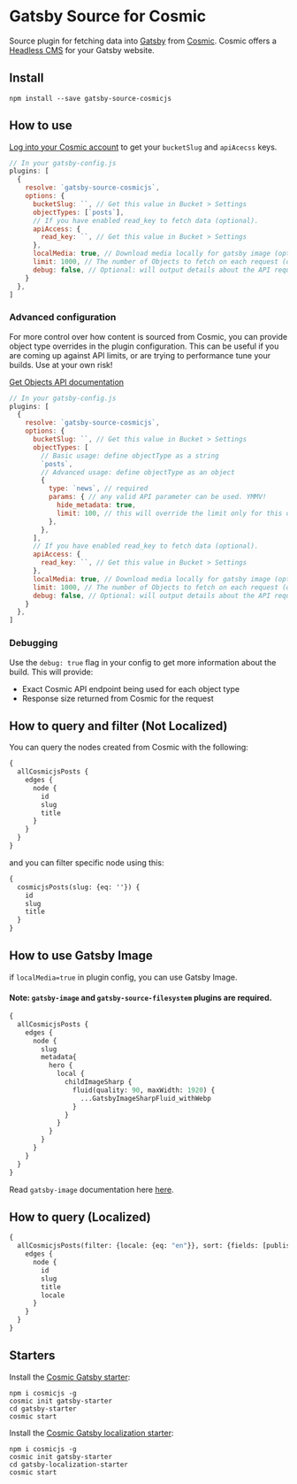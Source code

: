 # Gatsby Source for Cosmic

Source plugin for fetching data into [Gatsby](https://www.gatsbyjs.org) from [Cosmic](https://cosmicjs.com). Cosmic offers a [Headless CMS](https://cosmicjs.com/headless-cms) for your Gatsby website.

## Install

```
npm install --save gatsby-source-cosmicjs
```

## How to use

[Log into your Cosmic account](https://app.cosmicjs.com/login) to get your `bucketSlug` and `apiAcecss` keys.

```javascript
// In your gatsby-config.js
plugins: [
  {
    resolve: `gatsby-source-cosmicjs`,
    options: {
      bucketSlug: ``, // Get this value in Bucket > Settings
      objectTypes: [`posts`],
      // If you have enabled read_key to fetch data (optional).
      apiAccess: {
        read_key: ``, // Get this value in Bucket > Settings
      },
      localMedia: true, // Download media locally for gatsby image (optional)
      limit: 1000, // The number of Objects to fetch on each request (optional)
      debug: false, // Optional: will output details about the API requests to Cosmic
    }
  },
]
```

### Advanced configuration

For more control over how content is sourced from Cosmic, you can provide object type overrides
in the plugin configuration. This can be useful if you are coming up against API limits, or are
trying to performance tune your builds. Use at your own risk!

[Get Objects API documentation](https://docs.cosmicjs.com/rest-api/objects.html#get-objects)

```javascript
// In your gatsby-config.js
plugins: [
  {
    resolve: `gatsby-source-cosmicjs`,
    options: {
      bucketSlug: ``, // Get this value in Bucket > Settings
      objectTypes: [
        // Basic usage: define objectType as a string
        `posts`, 
        // Advanced usage: define objectType as an object
        { 
          type: `news`, // required
          params: { // any valid API parameter can be used. YMMV!
            hide_metadata: true,
            limit: 100, // this will override the limit only for this object type
          },
        },
      ],
      // If you have enabled read_key to fetch data (optional).
      apiAccess: {
        read_key: ``, // Get this value in Bucket > Settings
      },
      localMedia: true, // Download media locally for gatsby image (optional)
      limit: 1000, // The number of Objects to fetch on each request (optional)
      debug: false, // Optional: will output details about the API requests to Cosmic
    }
  },
]
```

### Debugging

Use the `debug: true` flag in your config to get more information about the build. This will provide:

- Exact Cosmic API endpoint being used for each object type
- Response size returned from Cosmic for the request

## How to query and filter (Not Localized)

You can query the nodes created from Cosmic with the following:

```graphql
{
  allCosmicjsPosts {
    edges {
      node {
        id
        slug
        title
      }
    }
  }
}
```

and you can filter specific node using this:

```graphql
{
  cosmicjsPosts(slug: {eq: ''}) {
    id
    slug
    title
  }
}
```

## How to use Gatsby Image

if `localMedia=true` in plugin config, you can use Gatsby Image.

#### Note: `gatsby-image` and `gatsby-source-filesystem` plugins are required. 

```graphql
{
  allCosmicjsPosts {
    edges {
      node {
        slug
        metadata{
          hero {
            local {
              childImageSharp {
                fluid(quality: 90, maxWidth: 1920) {
                  ...GatsbyImageSharpFluid_withWebp
                }
              }
            }
          }
        }
      }
    }
  }
}
```
Read `gatsby-image` documentation here [here](https://www.gatsbyjs.org/packages/gatsby-image/).

## How to query (Localized)

```graphql
{
  allCosmicjsPosts(filter: {locale: {eq: "en"}}, sort: {fields: [published_at], order: DESC}) {
    edges {
      node {
        id
        slug
        title
        locale
      }
    }
  }
}
```

## Starters
Install the [Cosmic Gatsby starter](https://github.com/cosmicjs/gatsby-starter):
```
npm i cosmicjs -g
cosmic init gatsby-starter
cd gatsby-starter
cosmic start
```

Install the [Cosmic Gatsby localization starter](https://github.com/cosmicjs/gatsby-localization-starter):
```
npm i cosmicjs -g
cosmic init gatsby-starter
cd gatsby-localization-starter
cosmic start
```
